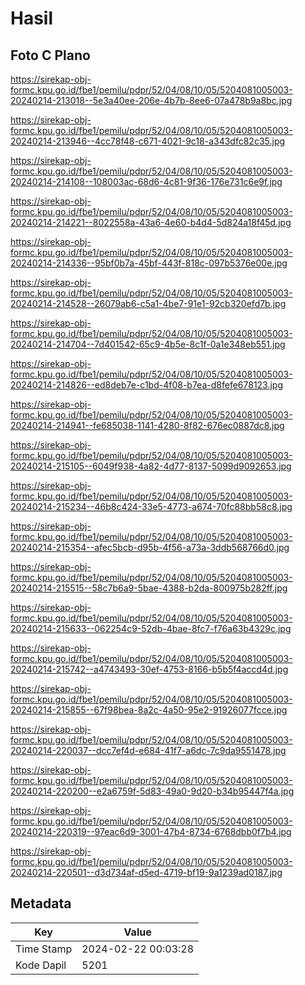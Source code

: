 # Hasil

## Foto C Plano

https://sirekap-obj-formc.kpu.go.id/fbe1/pemilu/pdpr/52/04/08/10/05/5204081005003-20240214-213018--5e3a40ee-206e-4b7b-8ee6-07a478b9a8bc.jpg

https://sirekap-obj-formc.kpu.go.id/fbe1/pemilu/pdpr/52/04/08/10/05/5204081005003-20240214-213946--4cc78f48-c671-4021-9c18-a343dfc82c35.jpg

https://sirekap-obj-formc.kpu.go.id/fbe1/pemilu/pdpr/52/04/08/10/05/5204081005003-20240214-214108--108003ac-68d6-4c81-9f36-176e731c6e9f.jpg

https://sirekap-obj-formc.kpu.go.id/fbe1/pemilu/pdpr/52/04/08/10/05/5204081005003-20240214-214221--8022558a-43a6-4e60-b4d4-5d824a18f45d.jpg

https://sirekap-obj-formc.kpu.go.id/fbe1/pemilu/pdpr/52/04/08/10/05/5204081005003-20240214-214336--95bf0b7a-45bf-443f-818c-097b5376e00e.jpg

https://sirekap-obj-formc.kpu.go.id/fbe1/pemilu/pdpr/52/04/08/10/05/5204081005003-20240214-214528--26079ab6-c5a1-4be7-91e1-92cb320efd7b.jpg

https://sirekap-obj-formc.kpu.go.id/fbe1/pemilu/pdpr/52/04/08/10/05/5204081005003-20240214-214704--7d401542-65c9-4b5e-8c1f-0a1e348eb551.jpg

https://sirekap-obj-formc.kpu.go.id/fbe1/pemilu/pdpr/52/04/08/10/05/5204081005003-20240214-214826--ed8deb7e-c1bd-4f08-b7ea-d8fefe678123.jpg

https://sirekap-obj-formc.kpu.go.id/fbe1/pemilu/pdpr/52/04/08/10/05/5204081005003-20240214-214941--fe685038-1141-4280-8f82-676ec0887dc8.jpg

https://sirekap-obj-formc.kpu.go.id/fbe1/pemilu/pdpr/52/04/08/10/05/5204081005003-20240214-215105--6049f938-4a82-4d77-8137-5099d9092653.jpg

https://sirekap-obj-formc.kpu.go.id/fbe1/pemilu/pdpr/52/04/08/10/05/5204081005003-20240214-215234--46b8c424-33e5-4773-a674-70fc88bb58c8.jpg

https://sirekap-obj-formc.kpu.go.id/fbe1/pemilu/pdpr/52/04/08/10/05/5204081005003-20240214-215354--afec5bcb-d95b-4f56-a73a-3ddb568766d0.jpg

https://sirekap-obj-formc.kpu.go.id/fbe1/pemilu/pdpr/52/04/08/10/05/5204081005003-20240214-215515--58c7b6a9-5bae-4388-b2da-800975b282ff.jpg

https://sirekap-obj-formc.kpu.go.id/fbe1/pemilu/pdpr/52/04/08/10/05/5204081005003-20240214-215633--062254c9-52db-4bae-8fc7-f76a63b4329c.jpg

https://sirekap-obj-formc.kpu.go.id/fbe1/pemilu/pdpr/52/04/08/10/05/5204081005003-20240214-215742--a4743493-30ef-4753-8166-b5b5f4accd4d.jpg

https://sirekap-obj-formc.kpu.go.id/fbe1/pemilu/pdpr/52/04/08/10/05/5204081005003-20240214-215855--67f98bea-8a2c-4a50-95e2-91926077fcce.jpg

https://sirekap-obj-formc.kpu.go.id/fbe1/pemilu/pdpr/52/04/08/10/05/5204081005003-20240214-220037--dcc7ef4d-e684-41f7-a6dc-7c9da9551478.jpg

https://sirekap-obj-formc.kpu.go.id/fbe1/pemilu/pdpr/52/04/08/10/05/5204081005003-20240214-220200--e2a6759f-5d83-49a0-9d20-b34b95447f4a.jpg

https://sirekap-obj-formc.kpu.go.id/fbe1/pemilu/pdpr/52/04/08/10/05/5204081005003-20240214-220319--97eac6d9-3001-47b4-8734-6768dbb0f7b4.jpg

https://sirekap-obj-formc.kpu.go.id/fbe1/pemilu/pdpr/52/04/08/10/05/5204081005003-20240214-220501--d3d734af-d5ed-4719-bf19-9a1239ad0187.jpg


## Metadata

| Key        | Value               |
| ---------- | ------------------- |
| Time Stamp | 2024-02-22 00:03:28 |
| Kode Dapil | 5201                |



